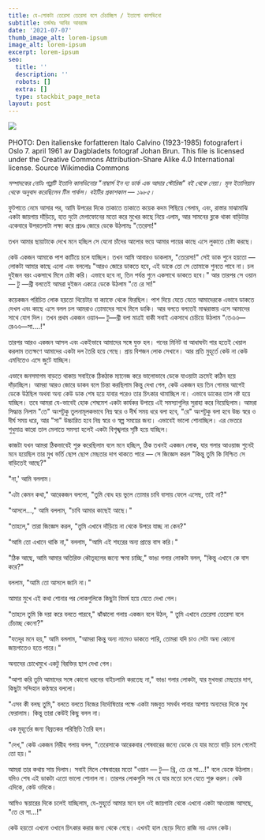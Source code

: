 ```yaml
---
title: যে-লোকটা তেরেসা তেরেসা বলে চেঁচাচ্ছিল / ইতালো কালভিনো
subtitle: তর্জমাঃ আবির আবরাজ
date: '2021-07-07'
thumb_image_alt: lorem-ipsum
image_alt: lorem-ipsum
excerpt: lorem-ipsum
seo:
  title: ''
  description: ''
  robots: []
  extra: []
  type: stackbit_page_meta
layout: post
---
```


![](https://upload.wikimedia.org/wikipedia/commons/thumb/7/7b/Italo-Calvino-i-Oslo\_07-04-1961\_Fotograf-Johan-Brun.jpg/390px-Italo-Calvino-i-Oslo\_07-04-1961\_Fotograf-Johan-Brun.jpg)﻿



PHOTO: Den italienske forfatteren Italo Calvino (1923-1985) fotografert i Oslo 7. april 1961 av Dagbladets fotograf Johan Brun. This file is licensed under the Creative Commons Attribution-Share Alike 4.0 International license. Source Wikimedia Commons

*সম্পাদকের নোটঃ গল্পটি ইতালি কালভিনোর "নাম্বার্স ইন দ্য ডার্ক এন্ড আদার স্টোরিজ" বই থেকে নেয়া। মূল ইতালিয়ান থেকে অনুবাদ করেছিলেন টিম পার্কস। বইটির প্রকাশকাল — ১৯৮৫।*

ফুটপাতে নেমে আসার পর, আমি উপরের দিকে তাকাতে তাকাতে কয়েক কদম পিছিয়ে গেলাম, এবং, রাস্তার মাঝামাঝি একটা জায়গায় দাঁড়িয়ে, হাত দুটো মেগাফোনের মতো করে মুখের কাছে নিয়ে এলাম, আর সামনের ব্লকে থাকা বাড়িটার একেবারে উপরতলাটা লক্ষ্য করে প্রচণ্ড জোরে ডেকে উঠলামঃ "তেরেসা!"

তখন আমার ছায়াটাকে দেখে মনে হচ্ছিল সে যেনো চাঁদের আলোর ভয়ে আমার পায়ের কাছে এসে লুকাতে চেষ্টা করছে।

কেউ একজন আমাকে পাশ কাটিয়ে চলে যাচ্ছিল। তখন আমি আবারও ডাকলাম, "তেরেসা!" সেই ডাক শুনে হয়তো — লোকটা আমার কাছে এলো এবং বললোঃ "আরও জোরে ডাকতে হবে, এই ডাকে তো সে তোমাকে শুনতে পাবে না। চল দুইজন বরং একসাথে মিলে চেষ্টা করি। এভাবে হবে না, তিন পর্যন্ত গুনে একসাথে ডাকতে হবে।" আর তারপর সে ওয়ান— টু —থ্রী বলতেই আমরা দুইজন একত্রে ডেকে উঠলাম "তে রে সা!"

কয়েকজন পরিচিত লোক হয়তো থিয়েটার বা ক্যাফে থেকে ফিরছিল। পাশ দিয়ে যেতে যেতে আমাদেরকে এভাবে ডাকতে দেখল এবং কাছে এসে বলল চল আমরাও তোমাদের সাথে মিলে ডাকি। আর বলতে বলতেই মাঝরাস্তায় এসে আমাদের সাথে যোগ দিল। তখন প্রথম একজন ওয়ান— টু—থ্রী বলা মাত্রই বাকী সবাই একসাথে চেচিয়ে উঠলাম "তেএএ—রেএএ—সা....!"

তারপর আরও একজন আসল এবং একইভাবে আমাদের সঙ্গে যুক্ত হল। পনের মিনিট বা আধাঘন্টা পার হতেই খেয়াল করলাম ততক্ষণে আমাদের একটা দল তৈরি হয়ে গেছে। প্রায় বিশজন লোক সেখানে। আর প্রতি মুহূর্তে কেউ না কেউ এমনিতেও এসে জুটে যাচ্ছিল।

এভাবে জনসমাগম বাড়তে থাকায় সবাইকে ঠিকঠাক ম্যানেজ করে ভালোভাবে ডেকে যাওয়াটা ক্রমেই কঠিন হয়ে দাঁড়াচ্ছিল। আমরা আরও জোরে ডাকব বলে চিন্তা করছিলাম কিন্তু দেখা গেল, কেউ একজন হয় তিন গোনার আগেই ডেকে উঠছিল অথবা অন্য কেউ ডাক শেষ হয়ে যাবার পরেও তার চিৎকার থামাচ্ছিল না। এভাবে ডাকের তাল নষ্ট হয়ে যাচ্ছিল। তবে আমরা যে-ভাবেই হোক শেষমেশ একটা কার্যকর উপায়ে এই সমস্যাগুলির সুরাহা করে নিয়েছিলাম। আমরা সিদ্ধান্ত নিলাম "তে" অংশটুকু তুলনামূলকভাবে নিম্ন স্বরে ও দীর্ঘ সময় ধরে বলা হবে, "রে" অংশটুকু বলা হবে উচ্চ স্বরে ও দীর্ঘ সময় ধরে, আর "সা" উচ্চারিত হবে নিম্ন স্বরে ও স্বল্প সময়ের জন্য। এভাবেই ভালো শোনাচ্ছিল। এর ভেতরে শুধুমাত্র কারো তাল মেলাতে সমস্যা হলেই একটা বিশৃঙ্খলার সৃষ্টি হয়ে যাচ্ছিল।

কাজটা যখন আমরা ঠিকভাবেই শুরু করেছিলাম বলে মনে হচ্ছিল, ঠিক তখনই একজন লোক, যার গলার আওয়াজ শুনেই মনে হয়েছিল তার মুখ ভর্তি ছোপ ছোপ মেছতার দাগ থাকতে পারে — সে জিজ্ঞেস করল "কিন্তু তুমি কি নিশ্চিত সে বাড়িতেই আছে?"

"না,' আমি বললাম।

"এটা কেমন কথা," আরেকজন বললো, "তুমি বোধ হয় ভুলে তোমার চাবি বাসায় ফেলে এসেছ, তাই না?"

"আসলে...," আমি বললাম, "চাবি আমার কাছেই আছে।"

"তাহলে," তারা জিজ্ঞেস করল, "তুমি এখানে দাঁড়িয়ে না থেকে উপরে যাচ্ছ না কেন?"

"আমি তো এখানে থাকি না," বললাম, "আমি এই শহরের অন্য প্রান্তে বাস করি।"

"ঠিক আছে, আমি আমার অতিরিক্ত কৌতূহলের জন্যে ক্ষমা চাচ্ছি," ভাঙা গলার লোকটা বলল, "কিন্তু এখানে কে বাস করে?"

বললাম, "আমি তো আসলে জানি না।"

আমার মুখে এই কথা শোনার পর লোকগুলিকে কিছুটা বিমর্ষ হয়ে যেতে দেখা গেল।

"তাহলে তুমি কি দয়া করে বলতে পারবে," ঝাঁঝালো গলায় একজন বলে উঠল, " তুমি এখানে তেরেসা তেরেসা বলে চেঁচাচ্ছ কেনো?"

"যতদূর মনে হয়," আমি বললাম, "আমরা কিন্তু অন্য নামেও ডাকতে পারি, তোমরা যদি চাও সেটা অন্য কোনো জায়গাতেও হতে পারে।"

অন্যদের চোখেমুখে একটু বিরক্তির ছাপ দেখা গেল।

"আশা করি তুমি আমাদের সঙ্গে কোনো ধরনের বাইচলামি করতেছ না," ভাঙা গলার লোকটা, যার মুখভরা মেছতার দাগ, কিছুটা সন্দিহান কণ্ঠস্বরে বললো।

"এসব কী বলছ তুমি," বলতে বলতে নিজের নির্দোষিতার পক্ষে একটা মজবুত সমর্থন পাবার আশায় অন্যদের দিকে মুখ ফেরালাম। কিন্তু তারা কেউই কিছু বলল না।

এক মুহূর্তের জন্য বিব্রতকর পরিস্থিতি তৈরি হল।

"দেখ," কেউ একজন নিরীহ গলায় বলল, "তেরেসাকে আরেকবার শেষবারের জন্যে ডেকে যে যার মতো বাড়ি চলে গেলেই তো হয়।"

আমরা তার কথায় সায় দিলাম। সবাই মিলে শেষবারের মতো "ওয়ান — টু— থ্রি, তে রে সা...!" বলে ডেকে উঠলাম। যদিও শেষ এই ডাকটা এতো ভালো শোনাল না। তারপর লোকগুলি সব যে যার মতো চলে যেতে শুরু করল। কেউ এদিকে, কেউ ওদিকে।

আমিও স্কয়ারের দিকে চলেই যাচ্ছিলাম, যে-মুহূর্তে আমার মনে হল ওই
জায়গাটা থেকে এখনো একটা আওয়াজ আসছে, "তে রে সা...!"

কেউ হয়তো এখনো ওখানে চিৎকার করার জন্য থেকে গেছে। এখনই হাল ছেড়ে দিতে রাজি নয় এমন কেউ।
